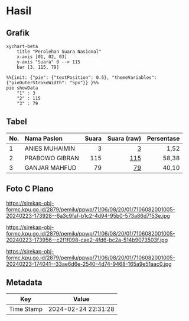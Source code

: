 # Hasil

## Grafik

```mermaid
xychart-beta
    title "Perolehan Suara Nasional"
    x-axis [01, 02, 03]
    y-axis "Suara" 0 --> 115
    bar [3, 115, 79]
```

```mermaid
%%{init: {"pie": {"textPosition": 0.5}, "themeVariables": {"pieOuterStrokeWidth": "5px"}} }%%
pie showData
    "1" : 3
    "2" : 115
    "3" : 79
```

## Tabel

| No. | Nama Paslon    | Suara | Suara (raw) | Persentase |
|:--- |:-------------- | -----:| -----------:| ----------:|
| 1   | ANIES MUHAIMIN | 3     | [3][p-1]    | 1,52       |
| 2   | PRABOWO GIBRAN | 115   | [115][p-2]  | 58,38      |
| 3   | GANJAR MAHFUD  | 79    | [79][p-3]   | 40,10      |


[p-1]: https://github.com/gigit-pemilu/pemilu-2024/blob/main/pilpres/hitung-suara/sub/71-sulawesi-utara/sub/06-minahasa-utara/sub/08-kalawat/sub/2001-suwaan/sub/005-tps/sub/paslon-1.txt
[p-2]: https://github.com/gigit-pemilu/pemilu-2024/blob/main/pilpres/hitung-suara/sub/71-sulawesi-utara/sub/06-minahasa-utara/sub/08-kalawat/sub/2001-suwaan/sub/005-tps/sub/paslon-2.txt
[p-3]: https://github.com/gigit-pemilu/pemilu-2024/blob/main/pilpres/hitung-suara/sub/71-sulawesi-utara/sub/06-minahasa-utara/sub/08-kalawat/sub/2001-suwaan/sub/005-tps/sub/paslon-3.txt

## Foto C Plano

https://sirekap-obj-formc.kpu.go.id/2879/pemilu/ppwp/71/06/08/20/01/7106082001005-20240223-173928--6a3c9faf-b1c2-4d94-95b0-573a86d7153e.jpg

https://sirekap-obj-formc.kpu.go.id/2879/pemilu/ppwp/71/06/08/20/01/7106082001005-20240223-173956--c2f1f098-cae2-4fd6-bc2a-514b9073503f.jpg

https://sirekap-obj-formc.kpu.go.id/2879/pemilu/ppwp/71/06/08/20/01/7106082001005-20240223-174041--33ae6d6e-2540-4d74-9468-165a9e51aac0.jpg


## Metadata

| Key        | Value               |
| ---------- | ------------------- |
| Time Stamp | 2024-02-24 22:31:28 |




